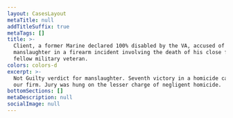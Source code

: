 ```yaml
---
layout: CasesLayout
metaTitle: null
addTitleSuffix: true
metaTags: []
title: >-
  Client, a former Marine declared 100% disabled by the VA, accused of
  manslaughter in a firearm incident involving the death of his close friend and
  fellow military veteran.
colors: colors-d
excerpt: >-
  Not Guilty verdict for manslaughter. Seventh victory in a homicide case for
  our firm. Jury was hung on the lesser charge of negligent homicide.
bottomSections: []
metaDescription: null
socialImage: null
---
```

